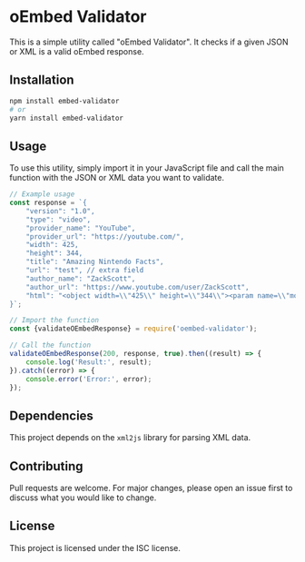 # oEmbed Validator

This is a simple utility called "oEmbed Validator". It checks if a given JSON or XML is a valid oEmbed response.

## Installation

```bash
npm install embed-validator
# or
yarn install embed-validator
```

## Usage

To use this utility, simply import it in your JavaScript file and call the main function with the JSON or XML data you want to validate.

```javascript
// Example usage
const response = `{
	"version": "1.0",
	"type": "video",
	"provider_name": "YouTube",
	"provider_url": "https://youtube.com/",
	"width": 425,
	"height": 344,
	"title": "Amazing Nintendo Facts",
	"url": "test", // extra field
	"author_name": "ZackScott",
	"author_url": "https://www.youtube.com/user/ZackScott",
	"html": "<object width=\\"425\\" height=\\"344\\"><param name=\\"movie\\" value=\\"https://www.youtube.com/v/M3r2XDceM6A&fs=1\\"></param><param name=\\"allowFullScreen\\" value=\\"true\\"></param><param name=\\"allowscriptaccess\\" value=\\"always\\"></param><embed src=\\"https://www.youtube.com/v/M3r2XDceM6A&fs=1\\" type=\\"application/x-shockwave-flash\\" width=\\"425\\" height=\\"344\\" allowscriptaccess=\\"always\\" allowfullscreen=\\"true\\"></embed></object>"
}`;

// Import the function
const {validateOEmbedResponse} = require('oembed-validator');

// Call the function
validateOEmbedResponse(200, response, true).then((result) => {
    console.log('Result:', result);
}).catch((error) => {
    console.error('Error:', error);
});
```

## Dependencies

This project depends on the `xml2js` library for parsing XML data.

## Contributing

Pull requests are welcome. For major changes, please open an issue first to discuss what you would like to change.

## License

This project is licensed under the ISC license.